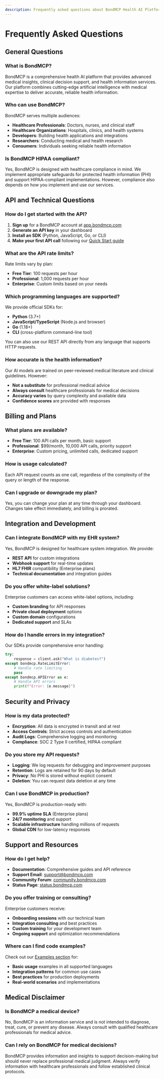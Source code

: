 ```yaml
---
description: Frequently asked questions about BondMCP Health AI Platform
---
```


# Frequently Asked Questions

## General Questions

### What is BondMCP?
BondMCP is a comprehensive health AI platform that provides advanced medical insights, clinical decision support, and health information services. Our platform combines cutting-edge artificial intelligence with medical expertise to deliver accurate, reliable health information.

### Who can use BondMCP?
BondMCP serves multiple audiences:
- **Healthcare Professionals**: Doctors, nurses, and clinical staff
- **Healthcare Organizations**: Hospitals, clinics, and health systems
- **Developers**: Building health applications and integrations
- **Researchers**: Conducting medical and health research
- **Consumers**: Individuals seeking reliable health information

### Is BondMCP HIPAA compliant?
Yes, BondMCP is designed with healthcare compliance in mind. We implement appropriate safeguards for protected health information (PHI) and support HIPAA-compliant implementations. However, compliance also depends on how you implement and use our services.

## API and Technical Questions

### How do I get started with the API?
1. **Sign up** for a BondMCP account at [app.bondmcp.com](https://app.bondmcp.com)
2. **Generate an API key** in your dashboard
3. **Install an SDK** (Python, JavaScript, Go, or CLI)
4. **Make your first API call** following our [Quick Start guide](../getting-started/quick-start.md)

### What are the API rate limits?
Rate limits vary by plan:
- **Free Tier**: 100 requests per hour
- **Professional**: 1,000 requests per hour
- **Enterprise**: Custom limits based on your needs

### Which programming languages are supported?
We provide official SDKs for:
- **Python** (3.7+)
- **JavaScript/TypeScript** (Node.js and browser)
- **Go** (1.18+)
- **CLI** (cross-platform command-line tool)

You can also use our REST API directly from any language that supports HTTP requests.

### How accurate is the health information?
Our AI models are trained on peer-reviewed medical literature and clinical guidelines. However:
- **Not a substitute** for professional medical advice
- **Always consult** healthcare professionals for medical decisions
- **Accuracy varies** by query complexity and available data
- **Confidence scores** are provided with responses

## Billing and Plans

### What plans are available?
- **Free Tier**: 100 API calls per month, basic support
- **Professional**: $99/month, 10,000 API calls, priority support
- **Enterprise**: Custom pricing, unlimited calls, dedicated support

### How is usage calculated?
Each API request counts as one call, regardless of the complexity of the query or length of the response.

### Can I upgrade or downgrade my plan?
Yes, you can change your plan at any time through your dashboard. Changes take effect immediately, and billing is prorated.

## Integration and Development

### Can I integrate BondMCP with my EHR system?
Yes, BondMCP is designed for healthcare system integration. We provide:
- **REST API** for custom integrations
- **Webhook support** for real-time updates
- **HL7 FHIR** compatibility (Enterprise plans)
- **Technical documentation** and integration guides

### Do you offer white-label solutions?
Enterprise customers can access white-label options, including:
- **Custom branding** for API responses
- **Private cloud deployment** options
- **Custom domain** configurations
- **Dedicated support** and SLAs

### How do I handle errors in my integration?
Our SDKs provide comprehensive error handling:
```python
try:
    response = client.ask("What is diabetes?")
except bondmcp.RateLimitError:
    # Handle rate limiting
    pass
except bondmcp.APIError as e:
    # Handle API errors
    print(f"Error: {e.message}")
```

## Security and Privacy

### How is my data protected?
- **Encryption**: All data is encrypted in transit and at rest
- **Access Controls**: Strict access controls and authentication
- **Audit Logs**: Comprehensive logging and monitoring
- **Compliance**: SOC 2 Type II certified, HIPAA compliant

### Do you store my API requests?
- **Logging**: We log requests for debugging and improvement purposes
- **Retention**: Logs are retained for 90 days by default
- **Privacy**: No PHI is stored without explicit consent
- **Deletion**: You can request data deletion at any time

### Can I use BondMCP in production?
Yes, BondMCP is production-ready with:
- **99.9% uptime SLA** (Enterprise plans)
- **24/7 monitoring** and support
- **Scalable infrastructure** handling millions of requests
- **Global CDN** for low-latency responses

## Support and Resources

### How do I get help?
- **Documentation**: Comprehensive guides and API reference
- **Support Email**: [support@bondmcp.com](mailto:support@bondmcp.com)
- **Community Forum**: [community.bondmcp.com](https://community.bondmcp.com)
- **Status Page**: [status.bondmcp.com](https://status.bondmcp.com)

### Do you offer training or consulting?
Enterprise customers receive:
- **Onboarding sessions** with our technical team
- **Integration consulting** and best practices
- **Custom training** for your development team
- **Ongoing support** and optimization recommendations

### Where can I find code examples?
Check out our [Examples section](../examples/README.md) for:
- **Basic usage** examples in all supported languages
- **Integration patterns** for common use cases
- **Best practices** for production deployments
- **Real-world scenarios** and implementations

## Medical Disclaimer

### Is BondMCP a medical device?
No, BondMCP is an information service and is not intended to diagnose, treat, cure, or prevent any disease. Always consult with qualified healthcare professionals for medical advice.

### Can I rely on BondMCP for medical decisions?
BondMCP provides information and insights to support decision-making but should never replace professional medical judgment. Always verify information with healthcare professionals and follow established clinical protocols.
